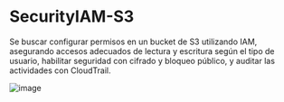 # SecurityIAM-S3
Se buscar configurar permisos en un bucket de S3 utilizando IAM, asegurando accesos adecuados de lectura y escritura según el tipo de usuario, habilitar seguridad con cifrado y bloqueo público, y auditar las actividades con CloudTrail.


![image](https://github.com/user-attachments/assets/b81dd88d-a76e-49a9-b96a-bec727ce5eb8)
